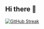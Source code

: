 ## Hi there 👋

[![GitHub Streak](https://streak-stats.demolab.com?user=knamnguyen&theme=dark&short_numbers=true)](https://git.io/streak-stats)

